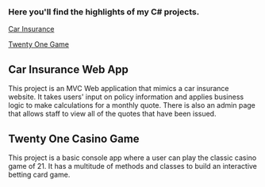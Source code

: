 ### Here you'll find the highlights of my C# projects.

[Car Insurance](https://github.com/madisailors/c-sharp-projects/tree/main/Basic_C%23_Programs/CarInsurance)

[Twenty One Game](https://github.com/madisailors/c-sharp-projects/tree/main/Basic_C%23_Programs/TwentyOne)

## Car Insurance Web App

This project is an MVC Web application that mimics a car insurance website. It takes users' input on policy information and applies business logic to make calculations for a monthly quote. There is also an admin page that allows staff to view all of the quotes that have been issued.

## Twenty One Casino Game

This project is a basic console app where a user can play the classic casino game of 21. It has a multitude of methods and classes to build an interactive betting card game. 
